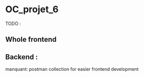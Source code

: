 # OC_projet_6

TODO :

## Whole frontend

## Backend :

manquant: postman collection for easier frontend development